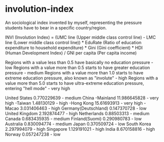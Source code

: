 # involution-index
An sociological index invented by myself, representing the pressure students have to bear in a specific country/region.

INVI (Involution Index) = (UMC line (Upper middle class control line) - LMC line (Lower middle class control line)) * EduRate (Ratio of education expenditure to household expenditure) * Gini (Gini coefficient) * HDI (Human Development Index) / GNI per capita (Per capita income)

Regions with a value less than 0.5 have basically no education pressure - low
Regions with a value more than 0.5 starts to have greater education pressure - medium
Regions with a value more than 1.0 starts to have extreme education pressure, also known as "involute" - high
Regions with a value more than 5.0 starts to have ultra-extreme education pressure, entering "hell mode" - very high

United States 0.770229639 - medium
China
 -Mainland 11.986645828 - very high
 -Taiwan 1.48130129 - high
 -Hong Kong 15.61693913 - very high
 -Macao 3.031406463 - high
Germany(Deutschland) 0.147370728 - low
United Kingdom 2.192874477 - high
Netherlands 0.88503313 - medium
Canada 0.683435935 - medium
Finland(Suomi) 0.290980783 - low
Australia 0.830094774 - medium
Japan 0.370509724 - low
South Korea 2.297994079 - high
Singapore 1.129191021 - high
India 8.670158816 - high
Norway 0.057247238 - low
